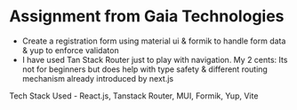 # Assignment from Gaia Technologies
- Create a registration form using material ui & formik to handle form data & yup to enforce validaton
- I have used Tan Stack Router just to play with navigation. My 2 cents: Its not for beginners but does help with type safety & different routing mechanism already introduced by next.js

Tech Stack Used - React.js, Tanstack Router, MUI, Formik, Yup, Vite